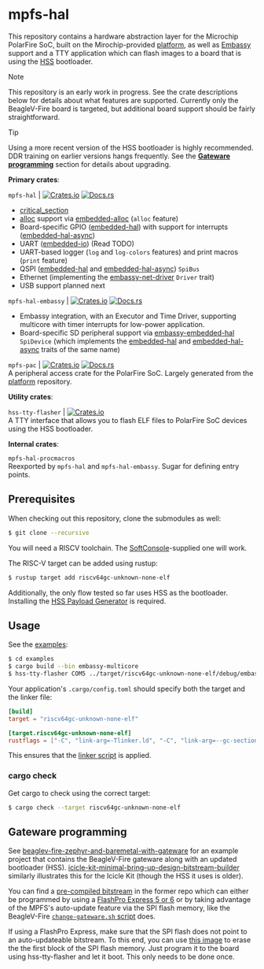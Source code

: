 # mpfs-hal

This repository contains a hardware abstraction layer for the Microchip PolarFire SoC, built on the Mirochip-provided [platform](https://github.com/polarfire-soc/platform), as well as [Embassy](https://github.com/embassy-rs/embassy) support and a TTY application which can flash images to a board that is using the [HSS](https://github.com/polarfire-soc/hss) bootloader.

> [!NOTE]
> This repository is an early work in progress. See the crate descriptions below for details about what features are supported. Currently only the BeagleV-Fire board is targeted, but additional board support should be fairly straightforward.

> [!TIP]
> Using a more recent version of the HSS bootloader is highly recommended. DDR training on earlier versions hangs frequently. See the [**Gateware programming**](#gateware-programming) section for details about upgrading.

**Primary crates**:

`mpfs-hal` | [![Crates.io](https://img.shields.io/crates/v/mpfs-hal)](https://crates.io/crates/mpfs-hal) [![Docs.rs](https://docs.rs/mpfs-hal/badge.svg)](https://docs.rs/mpfs-hal)<br />
- [critical_section](https://github.com/rust-embedded/critical-section)
- [alloc](https://doc.rust-lang.org/alloc/) support via [embedded-alloc](https://github.com/rust-embedded/embedded-alloc) (`alloc` feature)
- Board-specific GPIO ([embedded-hal](https://docs.rs/embedded-hal/latest/embedded_hal/digital/index.html)) with support for interrupts ([embedded-hal-async](https://docs.rs/embedded-hal-async/latest/embedded_hal_async/digital/index.html))
- UART ([embedded-io](https://docs.rs/embedded-io/latest/embedded_io/)) (Read TODO)
- UART-based logger (`log` and `log-colors` features) and print macros (`print` feature)
- QSPI ([embedded-hal](https://docs.rs/embedded-hal/latest/embedded_hal/spi/trait.SpiBus.html) and [embedded-hal-async](https://docs.rs/embedded-hal-async/latest/embedded_hal_async/spi/trait.SpiBus.html)) `SpiBus`
- Ethernet (implementing the [embassy-net-driver](https://docs.embassy.dev/embassy-net-driver/git/default/index.html) `Driver` trait)
- USB support planned next


`mpfs-hal-embassy` | [![Crates.io](https://img.shields.io/crates/v/mpfs-hal-embassy)](https://crates.io/crates/mpfs-hal-embassy) [![Docs.rs](https://docs.rs/mpfs-hal-embassy/badge.svg)](https://docs.rs/mpfs-hal-embassy)<br />
- Embassy integration, with an Executor and Time Driver, supporting multicore with timer interrupts for low-power application.
- Board-specific SD peripheral support via [embassy-embedded-hal](https://docs.embassy.dev/embassy-embedded-hal/git/default/shared_bus/asynch/spi/struct.SpiDevice.html) `SpiDevice` (which implements the [embedded-hal](https://docs.rs/embedded-hal/latest/embedded_hal/spi/trait.SpiDevice.html) and [embedded-hal-async](https://docs.rs/embedded-hal-async/latest/embedded_hal_async/spi/trait.SpiDevice.html) traits of the same name)


`mpfs-pac` | [![Crates.io](https://img.shields.io/crates/v/mpfs-pac)](https://crates.io/crates/mpfs-pac) [![Docs.rs](https://docs.rs/mpfs-pac/badge.svg)](https://docs.rs/mpfs-pac)<br />
A peripheral access crate for the PolarFire SoC. Largely generated from the [platform](https://github.com/polarfire-soc/platform) repository.


**Utility crates**:

`hss-tty-flasher` | [![Crates.io](https://img.shields.io/crates/v/hss-tty-flasher)](https://crates.io/crates/hss-tty-flasher)<br />
A TTY interface that allows you to flash ELF files to PolarFire SoC devices using the HSS bootloader.


**Internal crates**:

`mpfs-hal-procmacros`<br />
Reexported by `mpfs-hal` and `mpfs-hal-embassy`. Sugar for defining entry points.


## Prerequisites
When checking out this repository, clone the submodules as well:
```sh
$ git clone --recursive
```

You will need a RISCV toolchain. The [SoftConsole](https://www.microchip.com/en-us/products/fpgas-and-plds/fpga-and-soc-design-tools/soc-fpga/softconsole)-supplied one will work.

The RISC-V target can be added using rustup:
```sh
$ rustup target add riscv64gc-unknown-none-elf
```

Additionally, the only flow tested so far uses HSS as the bootloader. Installing the [HSS Payload Generator](https://git.beagleboard.org/beaglev-fire/hart-software-services/-/tree/main-beaglev-fire/tools/hss-payload-generator) is required.

## Usage
See the [examples](https://github.com/AlexCharlton/mpfs-hal/tree/main/examples):
```sh
$ cd examples
$ cargo build --bin embassy-multicore
$ hss-tty-flasher COM5 ../target/riscv64gc-unknown-none-elf/debug/embassy-multicore
```

Your application's `.cargo/config.toml` should specify both the target and the linker file:
```toml
[build]
target = "riscv64gc-unknown-none-elf"

[target.riscv64gc-unknown-none-elf]
rustflags = ["-C", "link-arg=-Tlinker.ld", "-C", "link-arg=--gc-sections"]
```

This ensures that the [linker script](https://github.com/AlexCharlton/mpfs-hal/blob/main/mpfs-pac/linker.ld) is applied.


### cargo check

Get cargo to check using the correct target:
```sh
$ cargo check --target riscv64gc-unknown-none-elf
```

## Gateware programming
See [beaglev-fire-zephyr-and-baremetal-with-gateware](https://github.com/AlexCharlton/beaglev-fire-zephyr-and-baremetal-with-gateware) for an example project that contains the BeagleV-Fire gateware along with an updated bootloader (HSS). [icicle-kit-minimal-bring-up-design-bitstream-builder](https://github.com/polarfire-soc/icicle-kit-minimal-bring-up-design-bitstream-builder) similarly illustrates this for the Icicle Kit (though the HSS it uses is older).

You can find a [pre-compiled bitstream](https://github.com/AlexCharlton/beaglev-fire-zephyr-and-baremetal-with-gateware/releases/tag/default-bitstream-1.0) in the former repo which can either be programmed by using a [FlashPro Express 5 or 6](https://www.microchip.com/en-us/products/fpgas-and-plds/fpga-and-soc-design-tools/programming-and-debug/flashpro-express) or by taking advantage of the MPFS's auto-update feature via the SPI flash memory, like the BeagleV-Fire [`change-gateware.sh` script](https://docs.beagle.cc/boards/beaglev/fire/demos-and-tutorials/gateware/customize-cape-gateware-verilog.html#program-beaglev-fire-with-your-custom-bitstream) does.

If using a FlashPro Express, make sure that the SPI flash does not point to an auto-updateable bitstream. To this end, you can use [this image](https://github.com/AlexCharlton/beaglev-fire-zephyr-and-baremetal-with-gateware/releases/tag/spi-erase-1.0) to erase the the first block of the SPI flash memory. Just program it to the board using hss-tty-flasher and let it boot. This only needs to be done once.
